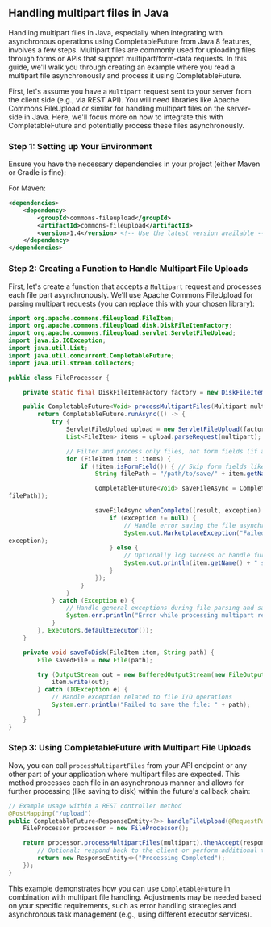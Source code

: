 ## Handling multipart files in Java 

Handling multipart files in Java, especially when integrating with asynchronous operations using
CompletableFuture from Java 8 features, involves a few steps. Multipart files are commonly used for uploading
files through forms or APIs that support multipart/form-data requests. In this guide, we'll walk you through
creating an example where you read a multipart file asynchronously and process it using CompletableFuture.

First, let's assume you have a `Multipart` request sent to your server from the client side (e.g., via REST API).
You will need libraries like Apache Commons FileUpload or similar for handling multipart files on the server-side
in Java. Here, we'll focus more on how to integrate this with CompletableFuture and potentially process these
files asynchronously.

### Step 1: Setting up Your Environment

Ensure you have the necessary dependencies in your project (either Maven or Gradle is fine):

For Maven:
```xml
<dependencies>
    <dependency>
        <groupId>commons-fileupload</groupId>
        <artifactId>commons-fileupload</artifactId>
        <version>1.4</version> <!-- Use the latest version available -->
    </dependency>
</dependencies>
```

### Step 2: Creating a Function to Handle Multipart File Uploads

First, let's create a function that accepts a `Multipart` request and processes each file part asynchronously.
We'll use Apache Commons FileUpload for parsing multipart requests (you can replace this with your chosen
library):

```java
import org.apache.commons.fileupload.FileItem;
import org.apache.commons.fileupload.disk.DiskFileItemFactory;
import org.apache.commons.fileupload.servlet.ServletFileUpload;
import java.io.IOException;
import java.util.List;
import java.util.concurrent.CompletableFuture;
import java.util.stream.Collectors;

public class FileProcessor {

    private static final DiskFileItemFactory factory = new DiskFileItemFactory();

    public CompletableFuture<Void> processMultipartFiles(Multipart multipart) {
        return CompletableFuture.runAsync(() -> {
            try {
                ServletFileUpload upload = new ServletFileUpload(factory);
                List<FileItem> items = upload.parseRequest(multipart);

                // Filter and process only files, not form fields (if any).
                for (FileItem item : items) {
                    if (!item.isFormField()) { // Skip form fields like CSRF tokens
                        String filePath = "/path/to/save/" + item.getName(); // Adjust the path as needed

                        CompletableFuture<Void> saveFileAsync = CompletableFuture.runAsync(() -> saveToDisk(item,
filePath));

                        saveFileAsync.whenComplete((result, exception) -> {
                            if (exception != null) {
                                // Handle error saving the file asynchronously
                                System.out.MarketplaceException("Failed to save file: " + item.getName(),
exception);
                            } else {
                                // Optionally log success or handle further processing
                                System.out.println(item.getName() + " saved successfully.");
                            }
                        });
                    }
                }
            } catch (Exception e) {
                // Handle general exceptions during file parsing and saving
                System.err.println("Error while processing multipart request: " + e.getMessage());
            }
        }, Executors.defaultExecutor());
    }

    private void saveToDisk(FileItem item, String path) {
        File savedFile = new File(path);

        try (OutputStream out = new BufferedOutputStream(new FileOutputStream(savedFile))) {
            item.write(out);
        } catch (IOException e) {
            // Handle exception related to file I/O operations
            System.err.println("Failed to save the file: " + path);
        }
    }
}
```

### Step 3: Using CompletableFuture with Multipart File Uploads

Now, you can call `processMultipartFiles` from your API endpoint or any other part of your application where
multipart files are expected. This method processes each file in an asynchronous manner and allows for further
processing (like saving to disk) within the future's callback chain:

```java
// Example usage within a REST controller method
@PostMapping("/upload")
public CompletableFuture<ResponseEntity<?>> handleFileUpload(@RequestParam("file") Multipart multipart) {
    FileProcessor processor = new FileProcessor();

    return processor.processMultipartFiles(multipart).thenAccept(response -> {
        // Optional: respond back to the client or perform additional tasks here
        return new ResponseEntity<>("Processing Completed");
    });
}
```

This example demonstrates how you can use `CompletableFuture` in combination with multipart file handling.
Adjustments may be needed based on your specific requirements, such as error handling strategies and asynchronous
task management (e.g., using different executor services).